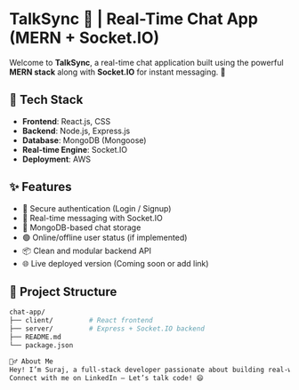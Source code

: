 # TalkSync 🔄 | Real-Time Chat App (MERN + Socket.IO)

Welcome to **TalkSync**, a real-time chat application built using the powerful **MERN stack** along with **Socket.IO** for instant messaging. 🚀

## 🔧 Tech Stack

- **Frontend**: React.js, CSS
- **Backend**: Node.js, Express.js
- **Database**: MongoDB (Mongoose)
- **Real-time Engine**: Socket.IO
- **Deployment**: AWS

## ✨ Features

- 🔐 Secure authentication (Login / Signup)
- 💬 Real-time messaging with Socket.IO
- 🧠 MongoDB-based chat storage
- 🟢 Online/offline user status (if implemented)
- 📦 Clean and modular backend API
- 🌐 Live deployed version (Coming soon or add link)

## 📁 Project Structure

```bash
chat-app/
├── client/         # React frontend
├── server/         # Express + Socket.IO backend
├── README.md
└── package.json

🙋‍♂️ About Me
Hey! I’m Suraj, a full-stack developer passionate about building real-world projects.
Connect with me on LinkedIn – Let’s talk code! 😄
